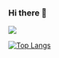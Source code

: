 ### Hi there 👋

![](https://komarev.com/ghpvc/?username=saharsh-solanki&color=blue)

[![Top Langs](https://github-readme-stats.vercel.app/api/top-langs/?username=saharsh-solanki)](https://github.com/anuraghazra/github-readme-stats)

<!--
**saharsh-solanki/saharsh-solanki** is a ✨ _special_ ✨ repository because its `README.md` (this file) appears on your GitHub profile.


-->
